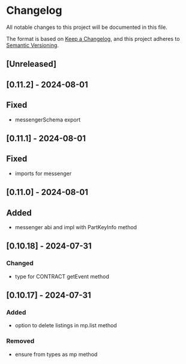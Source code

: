 # Changelog

All notable changes to this project will be documented in this file.

The format is based on [Keep a Changelog](https://keepachangelog.com/en/1.1.0/),
and this project adheres to [Semantic Versioning](https://semver.org/spec/v2.0.0.html).

## [Unreleased]

## [0.11.2] - 2024-08-01

## Fixed

- messengerSchema export

## [0.11.1] - 2024-08-01

## Fixed

- imports for messenger

## [0.11.0] - 2024-08-01

## Added

- messenger abi and impl with PartKeyInfo method

## [0.10.18] - 2024-07-31

### Changed

- type for CONTRACT getEvent method

## [0.10.17] - 2024-07-31

### Added

- option to delete listings in mp.list method

### Removed

- ensure from types as mp method
